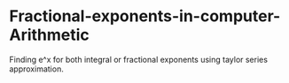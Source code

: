 # Fractional-exponents-in-computer-Arithmetic
Finding e^x for both integral or fractional exponents using taylor series approximation. 
